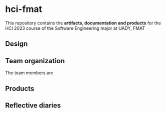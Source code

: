 # hci-fmat
This repository contains the **__artifacts, documentation and products__** for the HCI 2023 course of the Software Engineering major at UADY, FMAT

## Design

## Team organization

The team members are

## Products

## Reflective diaries
